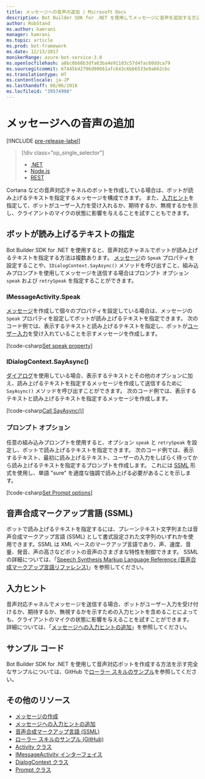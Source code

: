 ```yaml
---
title: メッセージへの音声の追加 | Microsoft Docs
description: Bot Builder SDK for .NET を使用してメッセージに音声を追加する方法について説明します。
author: RobStand
ms.author: kamrani
manager: kamrani
ms.topic: article
ms.prod: bot-framework
ms.date: 12/13/2017
monikerRange: azure-bot-service-3.0
ms.openlocfilehash: a8bc0b68b3dfa63ba4e91103c57d4fac60ddca79
ms.sourcegitcommit: 67445b42796d90661afc643c6bb6533e9a662cbc
ms.translationtype: HT
ms.contentlocale: ja-JP
ms.lasthandoff: 08/06/2018
ms.locfileid: "39574998"
---
```

# <a name="add-speech-to-messages"></a>メッセージへの音声の追加

[!INCLUDE [pre-release-label](../includes/pre-release-label-v3.md)]

> [!div class="op_single_selector"]
> - [.NET](../dotnet/bot-builder-dotnet-text-to-speech.md)
> - [Node.js](../nodejs/bot-builder-nodejs-text-to-speech.md)
> - [REST](../rest-api/bot-framework-rest-connector-text-to-speech.md)

Cortana などの音声対応チャネルのボットを作成している場合は、ボットが読み上げるテキストを指定するメッセージを構成できます。 また、[入力ヒント](bot-builder-dotnet-add-input-hints.md)を指定して、ボットがユーザー入力を受け入れるか、期待するか、無視するかを示し、クライアントのマイクの状態に影響を与えることを試すこともできます。

## <a name="specify-text-to-be-spoken-by-your-bot"></a>ボットが読み上げるテキストの指定

Bot Builder SDK for .NET を使用すると、音声対応チャネルでボットが読み上げるテキストを指定する方法は複数あります。 [メッセージ][IMessageActivity]の `Speak` プロパティを設定することや、`IDialogContext.SayAsync()` メソッドを呼び出すこと、組み込みプロンプトを使用してメッセージを送信する場合はプロンプト オプション `speak` および `retrySpeak` を指定することができます。

### <a id="message-speak"></a> IMessageActivity.Speak

[メッセージ][IMessageActivity]を作成して個々のプロパティを設定している場合は、メッセージの `Speak` プロパティを設定してボットが読み上げるテキストを指定できます。 次のコード例では、表示するテキストと読み上げるテキストを指定し、ボットが[ユーザー入力](bot-builder-dotnet-add-input-hints.md)を受け入れていることを示すメッセージを作成します。

[!code-csharp[Set speak property](../includes/code/dotnet-text-to-speech.cs#Speak1)]

### <a id="say-async"></a> IDialogContext.SayAsync()

[ダイアログ](bot-builder-dotnet-dialogs.md)を使用している場合、表示するテキストとその他のオプションに加え、読み上げるテキストを指定するメッセージを作成して送信するために `SayAsync()` メソッドを呼び出すことができます。 次のコード例では、表示するテキストと読み上げるテキストを指定するメッセージを作成します。

[!code-csharp[Call SayAsync()](../includes/code/dotnet-text-to-speech.cs#Speak2)]

### <a id="prompt-options"></a> プロンプト オプション

任意の組み込みプロンプトを使用すると、オプション `speak` と `retrySpeak` を設定し、ボットで読み上げるテキストを指定できます。 次のコード例では、表示するテキスト、最初に読み上げるテキスト、ユーザーの入力をしばらく待ってから読み上げるテキストを指定するプロンプトを作成します。 これには [SSML](#ssml) 形式を使用し、単語 "sure" を適度な強調で読み上げる必要があることを示します。

[!code-csharp[Set Prompt options](../includes/code/dotnet-text-to-speech.cs#Speak3)]

## <a id="ssml"></a> 音声合成マークアップ言語 (SSML)

ボットで読み上げるテキストを指定するには、プレーンテキスト文字列または音声合成マークアップ言語 (SSML) として書式設定された文字列のいずれかを使用できます。SSML は XML ベースのマークアップ言語であり、声、速度、音量、発音、声の高さなどボットの音声のさまざまな特性を制御できます。 SSML の詳細については、「<a href="https://msdn.microsoft.com/en-us/library/hh378377(v=office.14).aspx" target="_blank">Speech Synthesis Markup Language Reference (音声合成マークアップ言語リファレンス)</a>」を参照してください。

## <a name="input-hints"></a>入力ヒント

音声対応チャネルでメッセージを送信する場合、ボットがユーザー入力を受け付けるか、期待するか、無視するかを示すための入力ヒントを含めることによっても、クライアントのマイクの状態に影響を与えることを試すことができます。 詳細については、「[メッセージへの入力ヒントの追加](bot-builder-dotnet-add-input-hints.md)」を参照してください。

## <a name="sample-code"></a>サンプル コード 

Bot Builder SDK for .NET を使用して音声対応ボットを作成する方法を示す完全なサンプルについては、GitHub で<a href="https://github.com/Microsoft/BotBuilder-Samples/tree/master/CSharp/demo-RollerSkill" target="_blank">ローラー スキルのサンプル</a>を参照してください。

## <a name="additional-resources"></a>その他のリソース

- [メッセージの作成](bot-builder-dotnet-create-messages.md)
- [メッセージへの入力ヒントの追加](bot-builder-dotnet-add-input-hints.md)
- <a href="https://msdn.microsoft.com/en-us/library/hh378377(v=office.14).aspx" target="_blank">音声合成マークアップ言語 (SSML)</a>
- <a href="https://github.com/Microsoft/BotBuilder-Samples/tree/master/CSharp/demo-RollerSkill" target="_blank">ローラー スキルのサンプル (GitHub)</a>
- <a href="https://docs.botframework.com/en-us/csharp/builder/sdkreference/dc/d2f/class_microsoft_1_1_bot_1_1_connector_1_1_activity.html" target="_blank">Activity クラス</a>
- <a href="/dotnet/api/microsoft.bot.connector.imessageactivity" target="_blank">IMessageActivity インターフェイス</a>
- <a href="/dotnet/api/microsoft.bot.builder.dialogs.internals.dialogcontext" target="_blank">DialogContext クラス</a>
- <a href="/dotnet/api/microsoft.bot.builder.dialogs.internals.prompt-2" target="_blank">Prompt クラス</a>

[IMessageActivity]: /dotnet/api/microsoft.bot.connector.imessageactivity

